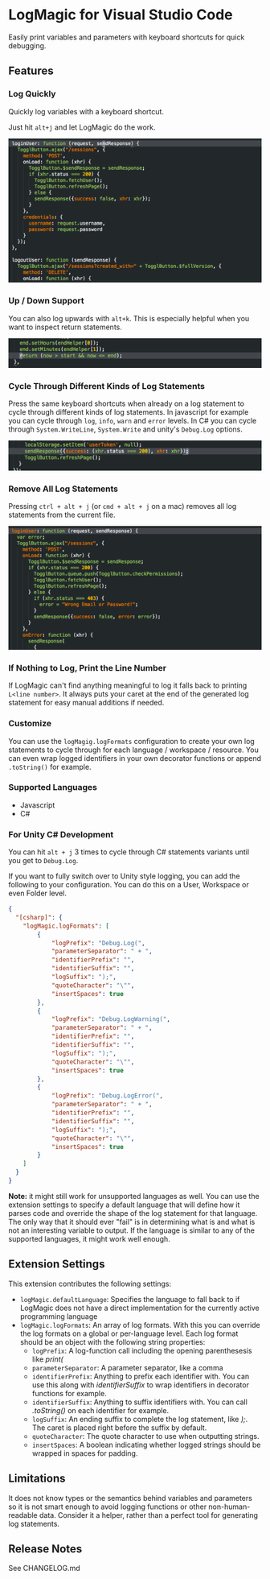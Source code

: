# LogMagic for Visual Studio Code

Easily print variables and parameters with keyboard shortcuts for quick debugging.

## Features

### Log Quickly

Quickly log variables with a keyboard shortcut.

Just hit `alt+j` and let LogMagic do the work.

![Log anything quickly](images/log-anything.gif "Log anything quickly")

### Up / Down Support

You can also log upwards with `alt+k`. This is especially helpful when you want to inspect
return statements.

![Log Upwads](images/log-up.gif "Log Upwards")

### Cycle Through Different Kinds of Log Statements

Press the same keyboard shortcuts when already on a log statement to cycle through different kinds of log statements.
In javascript for example you can cycle through `log`, `info`, `warn` and `error` levels. In C# you can cycle through
`System.WriteLine`, `System.Write` and unity's `Debug.Log` options.

![Log cycle](images/log-cycle.gif "Cycling through log levels is a breeze")

### Remove All Log Statements

Pressing `ctrl + alt + j` (or `cmd + alt + j` on a mac) removes all log statements from the current file.

![Remove all log statements](images/remove-all.gif "Remove all log statements")

### If Nothing to Log, Print the Line Number

If LogMagic can't find anything meaningful to log it falls back to printing `L<line number>`.
It always puts your caret at the end of the generated log statement for easy manual additions if needed.

### Customize

You can use the `logMagig.logFormats` configuration to create your own log statements to cycle through for each language / workspace / resource. You can even wrap logged identifiers in your own decorator functions or append `.toString()` for example.


### Supported Languages

- Javascript
- C#

### For Unity C# Development

You can hit `alt + j` 3 times to cycle through C# statements variants until you get to `Debug.Log`.

If you want to fully switch over to Unity style logging, you can add the following to your configuration. You can do this on a User, Workspace or even Folder level.

```json
{
  "[csharp]": {
    "logMagic.logFormats": [
        {
            "logPrefix": "Debug.Log(",
            "parameterSeparator": " + ",
            "identifierPrefix": "",
            "identifierSuffix": "",
            "logSuffix": ");",
            "quoteCharacter": "\"",
            "insertSpaces": true
        },
        {
            "logPrefix": "Debug.LogWarning(",
            "parameterSeparator": " + ",
            "identifierPrefix": "",
            "identifierSuffix": "",
            "logSuffix": ");",
            "quoteCharacter": "\"",
            "insertSpaces": true
        },
        {
            "logPrefix": "Debug.LogError(",
            "parameterSeparator": " + ",
            "identifierPrefix": "",
            "identifierSuffix": "",
            "logSuffix": ");",
            "quoteCharacter": "\"",
            "insertSpaces": true
        }
    ]
  }
}
```

**Note:** it might still work for unsupported languages as well. You can use the extension settings to specify a default language that will define how it parses code and override the shape of the log statement for that language. The only way that it should ever "fail" is in determining what is and what is not an interesting variable to output. If the language is similar to any of the supported languages, it might work well enough.


## Extension Settings

This extension contributes the following settings:

- `logMagic.defaultLanguage`: Specifies the language to fall back to if LogMagic does not have a direct implementation for the currently active programming language
- `logMagic.logFormats`: An array of log formats. With this you can override the log formats on a global or per-language level. Each log format should be an object with the following string properties:
  - `logPrefix`: A log-function call including the opening parenthesesis like _print(_
  - `parameterSeparator`: A parameter separator, like a comma
  - `identifierPrefix`: Anything to prefix each identifier with. You can use this along with _identifierSuffix_ to wrap identifiers in decorator functions for example.
  - `identifierSuffix`: Anything to suffix identifiers with. You can call _.toString()_ on each identifier for example.
  - `logSuffix`: An ending suffix to complete the log statement, like _);_. The caret is placed right before the suffix by default.
  - `quoteCharacter`: The quote character to use when outputting strings.
  - `insertSpaces`: A boolean indicating whether logged strings should be wrapped in spaces for padding.

## Limitations

It does not know types or the semantics behind variables and parameters so it is not smart enough to avoid logging functions or other non-human-readable data. Consider it a helper, rather than a perfect tool for generating log statements.

## Release Notes

See CHANGELOG.md